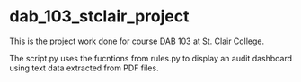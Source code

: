 # dab_103_stclair_project
 This is the project work done for course DAB 103 at St. Clair College.
 
 The script.py uses the fucntions from rules.py to display an audit dashboard using text data extracted from PDF files.
